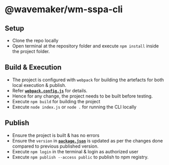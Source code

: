 # @wavemaker/wm-sspa-cli

## Setup
* Clone the repo locally
* Open terminal at the repository folder and execute `npm install` inside the project folder.

## Build & Execution
* The project is configured with `webpack` for building the artefacts for both local execution & publish.
* Refer [**`webpack.config.js`**](./webpack.config.js) for details.
* Hence for any change, the project needs to be built before testing.
* Execute `npm build` for building the project
* Execute `node index.js` or `node .` for running the CLI locally

## Publish
* Ensure the project is built & has no errors
* Ensure the `version` in [**`package.json`**](./package.json) is updated as per the changes done compared to previous published version.
* Execute `npm login` in the terminal & login as authorized user
* Execute `npm publish --access public` to publish to npm registry.